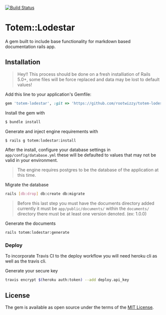 [![Build Status](https://travis-ci.org/rootwizzy/totem-lodestar.svg?branch=master)](https://travis-ci.org/rootwizzy/totem-lodestar)

# Totem::Lodestar
A gem built to include base functionality for markdown based documentation rails app.

## Installation
> Hey!! This process should be done on a fresh installiation of Rails 5.0+, some files will be force replaced and data may be lost to default values!

Add this line to your application's Gemfile:
```ruby
gem 'totem-lodestar', :git => 'https://github.com/rootwizzy/totem-lodestar'
```

Install the gem with
```bash
$ bundle install
```

Generate and inject engine requirements with
```bash
$ rails g totem:lodestar:install
```

After the install, configure your database settings in `app/config/database.yml` these will be defaulted to values that may not be valid in your environment.

> The engine requires postgres to be the database of the application at this time.

Migrate the database
```bash
rails [db:drop] db:create db:migrate
```

> Before this last step you must have the documents directory added currently it must be `app/public/documents/` within the `documents/` directory there must be at least one version denoted. (ex: 1.0.0)

Generate the documents
```bash
rails totem:lodestar:generate
```


### Deploy
To incorporate Travis CI to the deploy workflow you will need heroku cli as well as the travis cli.

Generate your secure key
```bash
travis encrypt $(heroku auth:token) --add deploy.api_key
```

## License
The gem is available as open source under the terms of the [MIT License](http://opensource.org/licenses/MIT).
